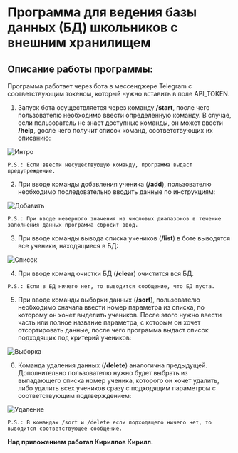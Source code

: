 # **Программа для ведения базы данных (БД) школьников с внешним хранилищем**

## **Описание работы программы:**
Программа работает через бота в мессенджере Telegram с соответствующим токеном, который нужно вставить в поле API_TOKEN. 

1. Запуск бота осуществляется через команду **/start**, после чего пользователю необходимо ввести определенную команду. В случае, если пользователь не знает доступные команды, он может ввести **/help**, gосле чего получит список команд, соответствующих их описанию:

![Интро](pictures/intro.jpg)

```
P.S.: Если ввести несуществующую команду, программа выдаст предупреждение.
```

2. При вводе команды добавления ученика (**/add**), пользователю необходимо последовательно вводить данные по инструкциям:

![Добавить](pictures/add.jpg)

```
P.S.: При вводе неверного значения из числовых диапазонов в течение заполнения данных программа сбросит ввод.
```

3. При вводе команды вывода списка учеников (**/list**) в боте выводятся все ученики, находящиеся в БД:

![Список](pictures/list.jpg)

4. При вводе команд очистки БД (**/clear**) очистится вся БД.

```
P.S.: Если в БД ничего нет, то выводится сообщение, что БД пуста.
```

5. При вводе команды выборки данных (**/sort**), пользователю необходимо сначала ввести номер параметра из списка, по которому он хочет выделить учеников. После этого нужно ввести часть или полное название параметра, с которым он хочет отсортировать данные, после чего программа выдаст список подходящих под критерий учеников:

![Выборка](pictures/sort.jpg)

6. Команда удаления данных (**/delete**) аналогична предыдущей. Дополнительно пользователю нужно будет выбрать из выпадающего списка номер ученика, которого он хочет удалить, либо удалить всех учеников сразу с подходящим параметром с соответствующим подтверждением:

![Удаление](pictures/delete.jpg)

```
P.S.: В командах /sort и /delete если подходящего ничего нет, то выводится соответствующее сообщение.
```

**Над приложением работал Кириллов Кирилл.**